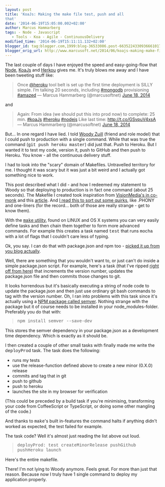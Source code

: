 ```yaml
---
layout: post
title: 'KoaJs: Making the make file test, push and all
that'
date: '2014-06-19T15:05:00.002+02:00'
author: Marcus Hammarberg
tags: - Node - Javascript
   - Tools - Koa - Agile - ContinuousDelivery
modified_time: '2014-06-19T15:11:11.132+02:00'
blogger_id: tag:blogger.com,1999:blog-36533086.post-6635224330936661017
blogger_orig_url: http://www.marcusoft.net/2014/06/koajs-making-make-file-test-push-and.html
---
```



<div dir="ltr" style="text-align: left;" trbidi="on">

The last couple of days I have enjoyed the speed and easy-going-flow
that <a href="http://nodejs.org/" target="_blank">Node</a>,
<a href="http://koajs.com/" target="_blank">KoaJs</a> and
<a href="http://www.heroku.com/" target="_blank">Herkou</a> gives me.
It's truly blows me away and I have been tweeting stuff like:

> Once [@heroku](https://twitter.com/heroku) tool belt is set up the
> first time deployment is SILLY simple. I’m talking 20 seconds,
> including
> [\#mongodb](https://twitter.com/search?q=%23mongodb&src=hash)
> provisioning
> [\#amazed](https://twitter.com/search?q=%23amazed&src=hash)
> — Marcus Hammarberg (@marcusoftnet) [June 18,
> 2014](https://twitter.com/marcusoftnet/statuses/479243915606781954)

and

> Again: From idea (we should put this into prod now) to complete: 25
> min. [\#koaJs](https://twitter.com/search?q=%23koaJs&src=hash)
> [\#heroku](https://twitter.com/search?q=%23heroku&src=hash)
> [\#nodejs](https://twitter.com/search?q=%23nodejs&src=hash) Like last
> time: <http://t.co/GSvpuV4xsA>
> — Marcus Hammarberg (@marcusoftnet) [June 18,
> 2014](https://twitter.com/marcusoftnet/statuses/479247826224832513)

But... In one regard I have lied. I told
<a href="https://twitter.com/WoodyZuill" target="_blank">Woody Zuill</a>
(friend and role model) that I could push to production with a single
command. While that was true the command (<span
style="font-family: Courier New, Courier, monospace;">git push heroku
master</span>) did just that. Push to Heroku. But I wanted it to test my
code, version it, push to GitHub and then push to Heroku. You know - all
the continuous delivery stuff.

I had to look into the "scary" domain of Makefiles. Untravelled
territory for me. I thought it was scary but it was just a bit weird and
I actually got something nice to work.

This post described what I did - and how I redeemed my statement to
Woody so that deploying to production is in fact one command (about 25
seconds).
The Makefile I created took inspiration from
<a href="https://github.com/visionmedia/co-monk"
target="_blank">VisionMedia's in co-monk</a> and this <a
href="http://andreypopp.com/posts/2013-05-16-makefile-recipes-for-node-js.html"
target="_blank">article</a>. And
<a href="http://chrisadams.me.uk/2012/10/21/understanding-make/"
target="_blank">I read this to sort out some quirks</a>, like .PHONY and
one-liners (for the record... both of those are really strange - get to
know them).

With the <a href="http://en.wikipedia.org/wiki/Make_(software)"
target="_blank"><span
style="font-family: Courier New, Courier, monospace;">make</span>
utility</a>, found on LINUX and OS X systems you can very easily define
tasks and then chain them together to form more advanced commands. For
example this creates a task named <span
style="font-family: Courier New, Courier, monospace;">test</span> that
runs <span
style="font-family: Courier New, Courier, monospace;">mocha</span> with
a lot of flags that I couldn't care less of typing.


Ok, you say. I can do that with package.json and npm too -
<a href="http://www.marcusoft.net/2014/02/mnb-packagejson.html"
target="_blank">picked it up from you blog actually</a>.

Well, there are something that you wouldn't want to, or just can't do
inside a simple package.json script. For example, here's a task (that
I've ripped <a
href="http://andreypopp.com/posts/2013-05-16-makefile-recipes-for-node-js.html"
target="_blank">right off from here</a>) that increments the version
number, updates the package.json file and then commits those changes to
git.


It looks horrendous but it's basically executing a string of node code
to update the package.json and then just use ordinary git bash commands
to tag with the version number.
Oh, I ran into problems with this task since it's actually using a
<a href="https://www.npmjs.org/package/semver" target="_blank">NPM
package called semver</a>. Nothing strange with the package but it of
course needs to be installed in your node_modules-folder. Preferably you
do that with:

> <span style="font-family: Courier New, Courier, monospace;">npm
> install semver --save-dev</span>

This stores the semver dependency in your package.json as a development
time dependency. Which is exactly as it should be.

I then created a couple of other small tasks with finally made me write
the <span
style="font-family: Courier New, Courier, monospace;">deployProd</span> task.
The task does the following:

-   runs my tests
-   use the release-function defined above to create a new minor (0.X.0)
    release
-   commits and tag that in git
-   push to github
-   push to heroku
-   launches the site in my browser for verification

<div>

(This could be preceded by a build task if you're minimising,
transforming your code from CoffeeScript or TypeScript, or doing some
other mangling of the code.)

And thanks to <span
style="font-family: Courier New, Courier, monospace;">make</span>'s
built in-features the command halts if anything didn't worked as
expected, the test failed for example.

The task code? Well it's almost just reading the list above out loud.

</div>

> <span
> style="font-family: Courier New, Courier, monospace;">deployProd: test
> createMinorRelease pushGithub pushHeroku launch</span>

Here's the entire makefile.


There! I'm not lying to Woody anymore. Feels great. For more than just
that reason. Because now I truly have 1 single command to deploy my
application properly. 

</div>
